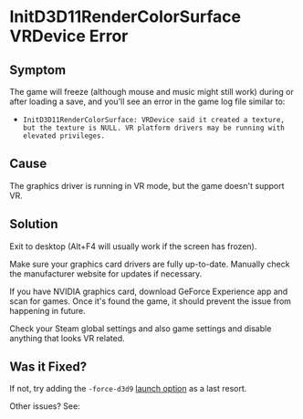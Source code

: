 # InitD3D11RenderColorSurface VRDevice Error
## Symptom

The game will freeze (although mouse and music might still work) during or after loading a save, and you'll see an error in the game log file similar to:

* `InitD3D11RenderColorSurface: VRDevice said it created a texture, but the texture is NULL. VR platform drivers may be running with elevated privileges.`

## Cause

The graphics driver is running in VR mode, but the game doesn't support VR.

## Solution

Exit to desktop (Alt+F4 will usually work if the screen has frozen).

Make sure your graphics card drivers are fully up-to-date. Manually check the manufacturer website for updates if necessary.

If you have NVIDIA graphics card, download GeForce Experience app and scan for games. Once it's found the game, it should prevent the issue from happening in future.

Check your Steam global settings and also game settings and disable anything that looks VR related.

## Was it Fixed?

If not, try adding the `-force-d3d9` [launch option](https://steamcommunity.com/sharedfiles/filedetails/?id=466981085) as a last resort.

Other issues? See: [](Troubleshooting.md)
